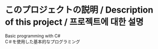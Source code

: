 # このプロジェクトの説明 / Description of this project / 프로젝트에 대한 설명

Basic programming with C#   
C＃を使用した基本的なプログラミング
   
